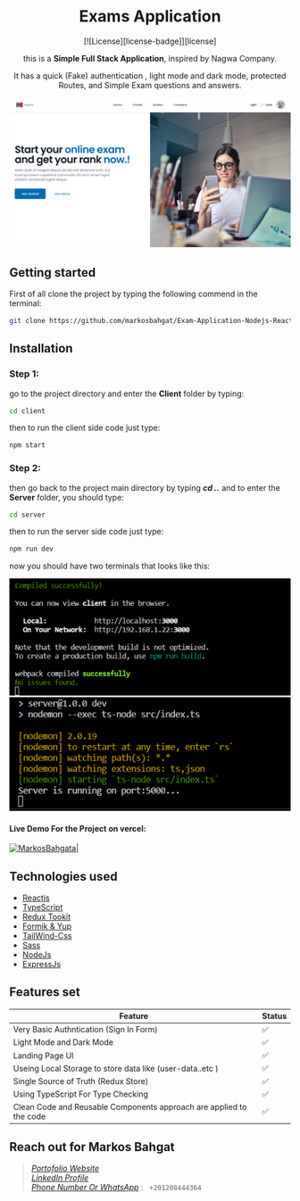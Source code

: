 <div align="center">

# Exams Application

[![License][license-badge]][license]

this is a **Simple Full Stack Application**, inspired by Nagwa Company.

It has a quick (Fake) authentication , light mode and dark mode, protected Routes, and Simple Exam questions and answers.<br />

</div>

![Client Preview](/client/public/nagwa-preview.PNG)

## Getting started

First of all clone the project by typing the following commend in the terminal:

```sh
git clone https://github.com/markosbahgat/Exam-Application-Nodejs-Reactjs.git
```

## Installation

### Step 1:

go to the project directory and enter the **Client** folder by typing:

```sh
cd client
```

then to run the client side code just type:

```sh
npm start
```

### Step 2:

then go back to the project main directory by typing **_cd .._** and to enter the **Server** folder, you should type:

```sh
cd server
```

then to run the server side code just type:

```sh
npm run dev
```

now you should have two terminals that looks like this:

![Terminal One](/client/public/terminal-client.PNG)
![Terminal Two](/client/public/terminal-server.PNG)

#### Live Demo For the Project on vercel:

[![MarkosBahgata|](https://static.agilitycms.com/logos/full-logo-black-on-white-vercel_20200827182255_0.png)](https://simple-exam-app-using-react.vercel.app/)

## Technologies used

-   [Reactjs](https://reactjs.org/)
-   [TypeScript](https://www.typescriptlang.org/)
-   [Redux Tookit](https://redux-toolkit.js.org/)
-   [Formik & Yup](https://www.chartjs.org/)
-   [TailWind-Css](https://tailwindcss.com/)
-   [Sass](https://sass-lang.com/)
-   [NodeJs](https://nodejs.org/en/)
-   [ExpressJs](https://expressjs.com/)

## Features set

| Feature                                                             | Status |
| ------------------------------------------------------------------- | ------ |
| Very Basic Authntication (Sign In Form)                             | ✅     |
| Light Mode and Dark Mode                                            | ✅     |
| Landing Page UI                                                     | ✅     |
| Useing Local Storage to store data like (user-data..etc )           | ✅     |
| Single Source of Truth (Redux Store)                                | ✅     |
| Using TypeScript For Type Checking                                  | ✅     |
| Clean Code and Reusable Components approach are applied to the code | ✅     |

## Reach out for Markos Bahgat

> [_Portofolio Website_](https://markosbahgat.com)  
> [_LinkedIn Profile_](https://www.linkedin.com/in/markos-bahgat-9a7178216)  
> [_Phone Number Or WhatsApp_]() : ` +201208444364`
